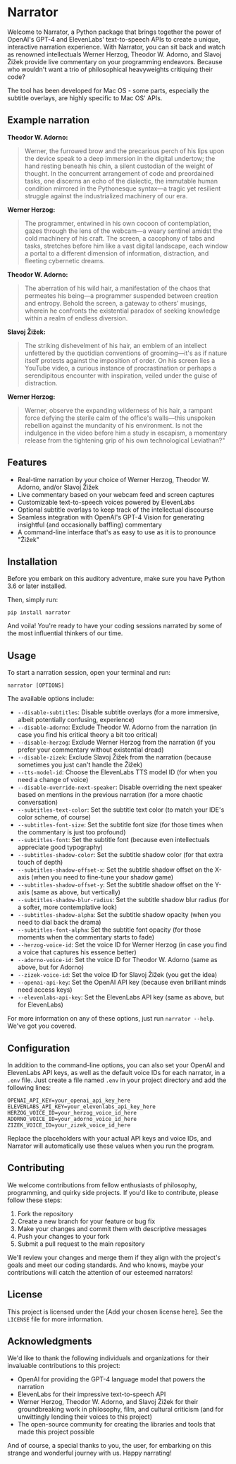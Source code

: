# Narrator

Welcome to Narrator, a Python package that brings together the power of OpenAI's GPT-4 and ElevenLabs' text-to-speech APIs to create a unique, interactive narration experience. With Narrator, you can sit back and watch as renowned intellectuals Werner Herzog, Theodor W. Adorno, and Slavoj Žižek provide live commentary on your programming endeavors. Because who wouldn't want a trio of philosophical heavyweights critiquing their code?

The tool has been developed for Mac OS - some parts, especially the subtitle overlays, are highly specific to Mac OS' APIs.

## Example narration

**Theodor W. Adorno:**

> Werner, the furrowed brow and the precarious perch of his lips upon the device speak to a deep immersion in the digital undertow; the hand resting beneath his chin, a silent custodian of the weight of thought. In the concurrent arrangement of code and preordained tasks, one discerns an echo of the dialectic, the immutable human condition mirrored in the Pythonesque syntax—a tragic yet resilient struggle against the industrialized machinery of our era.

**Werner Herzog:**

> The programmer, entwined in his own cocoon of contemplation, gazes through the lens of the webcam—a weary sentinel amidst the cold machinery of his craft. The screen, a cacophony of tabs and tasks, stretches before him like a vast digital landscape, each window a portal to a different dimension of information, distraction, and fleeting cybernetic dreams.

**Theodor W. Adorno:**

> The aberration of his wild hair, a manifestation of the chaos that permeates his being—a programmer suspended between creation and entropy. Behold the screen, a gateway to others' musings, wherein he confronts the existential paradox of seeking knowledge within a realm of endless diversion.

**Slavoj Žižek:**

> The striking dishevelment of his hair, an emblem of an intellect unfettered by the quotidian conventions of grooming—it's as if nature itself protests against the imposition of order. On his screen lies a YouTube video, a curious instance of procrastination or perhaps a serendipitous encounter with inspiration, veiled under the guise of distraction.

**Werner Herzog:**

> Werner, observe the expanding wilderness of his hair, a rampant force defying the sterile calm of the office's walls—this unspoken rebellion against the mundanity of his environment. Is not the indulgence in the video before him a study in escapism, a momentary release from the tightening grip of his own technological Leviathan?"

## Features

- Real-time narration by your choice of Werner Herzog, Theodor W. Adorno, and/or Slavoj Žižek
- Live commentary based on your webcam feed and screen captures
- Customizable text-to-speech voices powered by ElevenLabs
- Optional subtitle overlays to keep track of the intellectual discourse
- Seamless integration with OpenAI's GPT-4 Vision for generating insightful (and occasionally baffling) commentary
- A command-line interface that's as easy to use as it is to pronounce "Žižek"

## Installation

Before you embark on this auditory adventure, make sure you have Python 3.6 or later installed.

Then, simply run:

```
pip install narrator
```

And voila! You're ready to have your coding sessions narrated by some of the most influential thinkers of our time.

## Usage

To start a narration session, open your terminal and run:

```
narrator [OPTIONS]
```

The available options include:

- `--disable-subtitles`: Disable subtitle overlays (for a more immersive, albeit potentially confusing, experience)
- `--disable-adorno`: Exclude Theodor W. Adorno from the narration (in case you find his critical theory a bit too critical)
- `--disable-herzog`: Exclude Werner Herzog from the narration (if you prefer your commentary without existential dread)
- `--disable-zizek`: Exclude Slavoj Žižek from the narration (because sometimes you just can't handle the Žižek)
- `--tts-model-id`: Choose the ElevenLabs TTS model ID (for when you need a change of voice)
- `--disable-override-next-speaker`: Disable overriding the next speaker based on mentions in the previous narration (for a more chaotic conversation)
- `--subtitles-text-color`: Set the subtitle text color (to match your IDE's color scheme, of course)
- `--subtitles-font-size`: Set the subtitle font size (for those times when the commentary is just too profound)
- `--subtitles-font`: Set the subtitle font (because even intellectuals appreciate good typography)
- `--subtitles-shadow-color`: Set the subtitle shadow color (for that extra touch of depth)
- `--subtitles-shadow-offset-x`: Set the subtitle shadow offset on the X-axis (when you need to fine-tune your shadow game)
- `--subtitles-shadow-offset-y`: Set the subtitle shadow offset on the Y-axis (same as above, but vertically)
- `--subtitles-shadow-blur-radius`: Set the subtitle shadow blur radius (for a softer, more contemplative look)
- `--subtitles-shadow-alpha`: Set the subtitle shadow opacity (when you need to dial back the drama)
- `--subtitles-font-alpha`: Set the subtitle font opacity (for those moments when the commentary starts to fade)
- `--herzog-voice-id`: Set the voice ID for Werner Herzog (in case you find a voice that captures his essence better)
- `--adorno-voice-id`: Set the voice ID for Theodor W. Adorno (same as above, but for Adorno)
- `--zizek-voice-id`: Set the voice ID for Slavoj Žižek (you get the idea)
- `--openai-api-key`: Set the OpenAI API key (because even brilliant minds need access keys)
- `--elevenlabs-api-key`: Set the ElevenLabs API key (same as above, but for ElevenLabs)

For more information on any of these options, just run `narrator --help`. We've got you covered.

## Configuration

In addition to the command-line options, you can also set your OpenAI and ElevenLabs API keys, as well as the default voice IDs for each narrator, in a `.env` file. Just create a file named `.env` in your project directory and add the following lines:

```
OPENAI_API_KEY=your_openai_api_key_here
ELEVENLABS_API_KEY=your_elevenlabs_api_key_here
HERZOG_VOICE_ID=your_herzog_voice_id_here
ADORNO_VOICE_ID=your_adorno_voice_id_here
ZIZEK_VOICE_ID=your_zizek_voice_id_here
```

Replace the placeholders with your actual API keys and voice IDs, and Narrator will automatically use these values when you run the program.

## Contributing

We welcome contributions from fellow enthusiasts of philosophy, programming, and quirky side projects. If you'd like to contribute, please follow these steps:

1. Fork the repository
2. Create a new branch for your feature or bug fix
3. Make your changes and commit them with descriptive messages
4. Push your changes to your fork
5. Submit a pull request to the main repository

We'll review your changes and merge them if they align with the project's goals and meet our coding standards. And who knows, maybe your contributions will catch the attention of our esteemed narrators!

## License

This project is licensed under the [Add your chosen license here]. See the `LICENSE` file for more information.

## Acknowledgments

We'd like to thank the following individuals and organizations for their invaluable contributions to this project:

- OpenAI for providing the GPT-4 language model that powers the narration
- ElevenLabs for their impressive text-to-speech API
- Werner Herzog, Theodor W. Adorno, and Slavoj Žižek for their groundbreaking work in philosophy, film, and cultural criticism (and for unwittingly lending their voices to this project)
- The open-source community for creating the libraries and tools that made this project possible

And of course, a special thanks to you, the user, for embarking on this strange and wonderful journey with us. Happy narrating!
